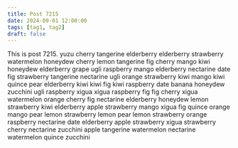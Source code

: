 ```yaml
---
title: Post 7215
date: 2024-09-01 12:00:00
tags: [tag1, tag2]
draft: false
---
```

This is post 7215.
yuzu
cherry
tangerine
elderberry
elderberry
strawberry
watermelon
honeydew
cherry
lemon
tangerine
fig
cherry
mango
kiwi
honeydew
elderberry
grape
ugli
raspberry
mango
elderberry
nectarine
date
fig
strawberry
tangerine
nectarine
ugli
orange
strawberry
kiwi
mango
kiwi
quince
pear
elderberry
kiwi
kiwi
fig
kiwi
raspberry
date
banana
honeydew
zucchini
ugli
raspberry
xigua
xigua
raspberry
fig
fig
cherry
xigua
watermelon
orange
cherry
fig
nectarine
elderberry
honeydew
lemon
strawberry
kiwi
elderberry
apple
strawberry
mango
xigua
fig
quince
orange
mango
pear
lemon
strawberry
lemon
pear
lemon
strawberry
orange
raspberry
nectarine
date
elderberry
apple
strawberry
xigua
strawberry
cherry
nectarine
zucchini
apple
tangerine
watermelon
nectarine
watermelon
quince
zucchini
